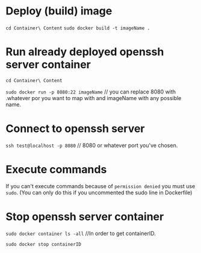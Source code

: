 # Deploy (build) image
`cd Container\ Content`
`sudo docker build -t imageName .`

# Run already deployed openssh server container
`cd Container\ Content`

`sudo docker run -p 8080:22 imageName` // you can replace 8080 with .whatever por you want to map with and imageName with any possible name.

# Connect to openssh server
`ssh test@localhost -p 8080` // 8080 or whatever port you've chosen.

# Execute commands
If you can't execute commands because of `permission denied` you must use `sudo`. (You can only do this if you uncommented the sudo line in Dockerfile)

# Stop openssh server container
`sudo docker container ls -all` //In order to get containerID.

`sudo docker stop containerID`

